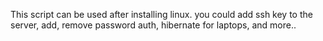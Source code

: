 This script can be used after installing linux.
you could add ssh key to the server, add, remove password auth, hibernate for laptops, and more..